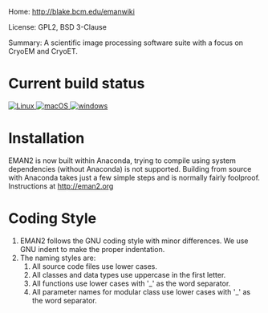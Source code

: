 Home: http://blake.bcm.edu/emanwiki

License: GPL2, BSD 3-Clause

Summary: A scientific image processing software suite with a focus on CryoEM and CryoET.



Current build status
====================

<a href="https://circleci.com/gh/cryoem/eman2">
<img alt="Linux" src="https://img.shields.io/circleci/project/github/cryoem/eman2/master.svg?label=Linux">
</a>

<a href="https://travis-ci.org/cryoem/eman2">
<img alt="macOS" src="https://img.shields.io/travis/cryoem/eman2/master.svg?label=macOS">
</a>

<a href="https://ci.appveyor.com/project/cryoem/eman2/branch/master">
<img alt="windows" src="https://img.shields.io/appveyor/ci/cryoem/eman2/master.svg?label=Windows">
</a>

Installation
====================
EMAN2 is now built within Anaconda, trying to compile using system dependencies (without Anaconda) is not
supported. Building from source with Anaconda takes just a few simple steps and is normally fairly foolproof.
Instructions at <a href="http://eman2.org">http://eman2.org</a>

Coding Style
====================
1) EMAN2 follows the GNU coding style with minor differences. We use
   GNU indent to make the proper indentation.
2) The naming styles are:
   1) All source code files use lower cases.
   2) All classes and data types use uppercase in the first letter.
   3) All functions use lower cases with '_' as the word separator.
   4) All parameter names for modular class use lower cases with '_' 
   as the word separator.
